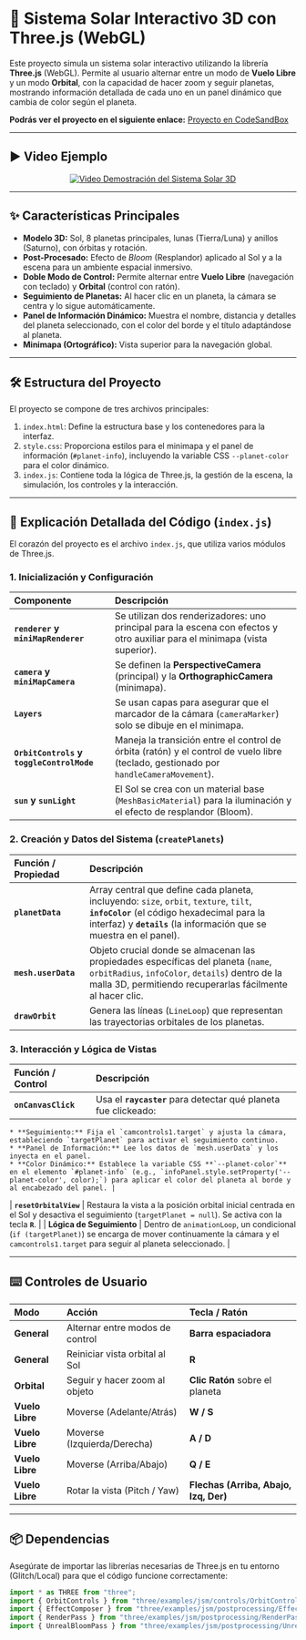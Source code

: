 # 🚀 Sistema Solar Interactivo 3D con Three.js (WebGL)

Este proyecto simula un sistema solar interactivo utilizando la librería **Three.js** (WebGL). Permite al usuario alternar entre un modo de **Vuelo Libre** y un modo **Orbital**, con la capacidad de hacer zoom y seguir planetas, mostrando información detallada de cada uno en un panel dinámico que cambia de color según el planeta.

**Podrás ver el proyecto en el siguiente enlace:** [Proyecto en CodeSandBox](https://codesandbox.io/p/sandbox/sistemasolar-forked-vkclgk)

---

## ▶️ Video Ejemplo

<div align="center">
    <a href="https://youtu.be/xaRT40Bd6bg" target="_blank">
        <img src="https://img.youtube.com/vi/xaRT40Bd6bg/0.jpg" alt="Video Demostración del Sistema Solar 3D" style="max-width:100%;">
    </a>
</div>

---

## ✨ Características Principales

* **Modelo 3D:** Sol, 8 planetas principales, lunas (Tierra/Luna) y anillos (Saturno), con órbitas y rotación.
* **Post-Procesado:** Efecto de *Bloom* (Resplandor) aplicado al Sol y a la escena para un ambiente espacial inmersivo.
* **Doble Modo de Control:** Permite alternar entre **Vuelo Libre** (navegación con teclado) y **Orbital** (control con ratón).
* **Seguimiento de Planetas:** Al hacer clic en un planeta, la cámara se centra y lo sigue automáticamente.
* **Panel de Información Dinámico:** Muestra el nombre, distancia y detalles del planeta seleccionado, con el color del borde y el título adaptándose al planeta.
* **Minimapa (Ortográfico):** Vista superior para la navegación global.

---

## 🛠️ Estructura del Proyecto

El proyecto se compone de tres archivos principales:

1.  `index.html`: Define la estructura base y los contenedores para la interfaz.
2.  `style.css`: Proporciona estilos para el minimapa y el panel de información (`#planet-info`), incluyendo la variable CSS `--planet-color` para el color dinámico.
3.  `index.js`: Contiene toda la lógica de Three.js, la gestión de la escena, la simulación, los controles y la interacción.

---

## 🧩 Explicación Detallada del Código (`index.js`)

El corazón del proyecto es el archivo `index.js`, que utiliza varios módulos de Three.js.

### 1. Inicialización y Configuración

| Componente | Descripción |
| :--- | :--- |
| **`renderer` y `miniMapRenderer`** | Se utilizan dos renderizadores: uno principal para la escena con efectos y otro auxiliar para el minimapa (vista superior). |
| **`camera` y `miniMapCamera`** | Se definen la **PerspectiveCamera** (principal) y la **OrthographicCamera** (minimapa). |
| **`Layers`** | Se usan capas para asegurar que el marcador de la cámara (`cameraMarker`) solo se dibuje en el minimapa. |
| **`OrbitControls` y `toggleControlMode`** | Maneja la transición entre el control de órbita (ratón) y el control de vuelo libre (teclado, gestionado por `handleCameraMovement`). |
| **`sun` y `sunLight`** | El Sol se crea con un material base (`MeshBasicMaterial`) para la iluminación y el efecto de resplandor (Bloom). |

### 2. Creación y Datos del Sistema (`createPlanets`)

| Función / Propiedad | Descripción |
| :--- | :--- |
| **`planetData`** | Array central que define cada planeta, incluyendo: `size`, `orbit`, `texture`, `tilt`, **`infoColor`** (el código hexadecimal para la interfaz) y **`details`** (la información que se muestra en el panel). |
| **`mesh.userData`** | Objeto crucial donde se almacenan las propiedades específicas del planeta (`name`, `orbitRadius`, `infoColor`, `details`) dentro de la malla 3D, permitiendo recuperarlas fácilmente al hacer clic. |
| **`drawOrbit`** | Genera las líneas (`LineLoop`) que representan las trayectorias orbitales de los planetas. |

### 3. Interacción y Lógica de Vistas

| Función / Control | Descripción |
| :--- | :--- |
| **`onCanvasClick`** | Usa el **`raycaster`** para detectar qué planeta fue clickeado:
    * **Seguimiento:** Fija el `camcontrols1.target` y ajusta la cámara, estableciendo `targetPlanet` para activar el seguimiento continuo.
    * **Panel de Información:** Lee los datos de `mesh.userData` y los inyecta en el panel.
    * **Color Dinámico:** Establece la variable CSS **`--planet-color`** en el elemento `#planet-info` (e.g., `infoPanel.style.setProperty('--planet-color', color);`) para aplicar el color del planeta al borde y al encabezado del panel. |
| **`resetOrbitalView`** | Restaura la vista a la posición orbital inicial centrada en el Sol y desactiva el seguimiento (`targetPlanet = null`). Se activa con la tecla **`R`**. |
| **Lógica de Seguimiento** | Dentro de `animationLoop`, un condicional (`if (targetPlanet)`) se encarga de mover continuamente la cámara y el `camcontrols1.target` para seguir al planeta seleccionado. |

---

## ⌨️ Controles de Usuario

| Modo | Acción | Tecla / Ratón |
| :--- | :--- | :--- |
| **General** | Alternar entre modos de control | **Barra espaciadora** |
| **General** | Reiniciar vista orbital al Sol | **R** |
| **Orbital** | Seguir y hacer zoom al objeto | **Clic Ratón** sobre el planeta |
| **Vuelo Libre** | Moverse (Adelante/Atrás) | **W / S** |
| **Vuelo Libre** | Moverse (Izquierda/Derecha) | **A / D** |
| **Vuelo Libre** | Moverse (Arriba/Abajo) | **Q / E** |
| **Vuelo Libre** | Rotar la vista (Pitch / Yaw) | **Flechas (Arriba, Abajo, Izq, Der)** |

---

## 📦 Dependencias

Asegúrate de importar las librerías necesarias de Three.js en tu entorno (Glitch/Local) para que el código funcione correctamente:

```javascript
import * as THREE from "three";
import { OrbitControls } from "three/examples/jsm/controls/OrbitControls.js";
import { EffectComposer } from "three/examples/jsm/postprocessing/EffectComposer.js";
import { RenderPass } from "three/examples/jsm/postprocessing/RenderPass.js";
import { UnrealBloomPass } from "three/examples/jsm/postprocessing/UnrealBloomPass.js";
